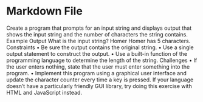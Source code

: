 ﻿# Markdown File

Create a program that prompts for an input string and displays
output that shows the input string and the number of
characters the string contains.
Example Output
What is the input string? Homer
Homer has 5 characters.
Constraints
• Be sure the output contains the original string.
• Use a single output statement to construct the output.
• Use a built-in function of the programming language to
determine the length of the string.
Challenges
• If the user enters nothing, state that the user must enter
something into the program.
• Implement this program using a graphical user interface
and update the character counter every time a key is
pressed. If your language doesn’t have a particularly
friendly GUI library, try doing this exercise with HTML
and JavaScript instead.